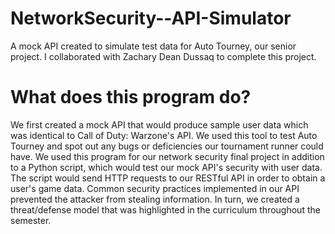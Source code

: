 # NetworkSecurity--API-Simulator
A mock API created to simulate test data for Auto Tourney, our senior project. I collaborated with Zachary Dean Dussaq to complete this project.

# What does this program do?
We first created a mock API that would produce sample user data which was identical to Call of Duty: Warzone's API. We used this tool to test Auto Tourney and spot out any bugs or deficiencies our tournament runner could have. We used this program for our network security final project in addition to a Python script, which would test our mock API's security with user data. The script would send HTTP requests to our RESTful API in order to obtain a user's game data. Common security practices implemented in our API prevented the attacker from stealing information. In turn, we created a threat/defense model that was highlighted in the curriculum throughout the semester.
